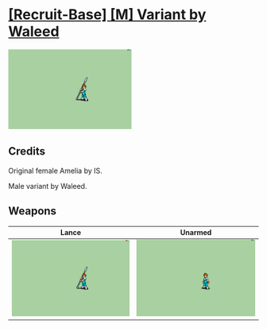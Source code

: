 # [\[Recruit-Base\] \[M\] Variant by Waleed](./)
 

<img src="./2.%20Lance/Lance_000.png" alt="[Recruit-Base] [M] Variant by Waleed standing" />

## Credits

Original female Amelia by IS.

Male variant by Waleed.

## Weapons
 

|Lance |Unarmed |
|  :---: | :---: |
| <img alt="Lance animation" src="./2.%20Lance/Lance.gif" /> | <img alt="Unarmed animation" src="./8.%20Unarmed/Unarmed.gif" /> |
